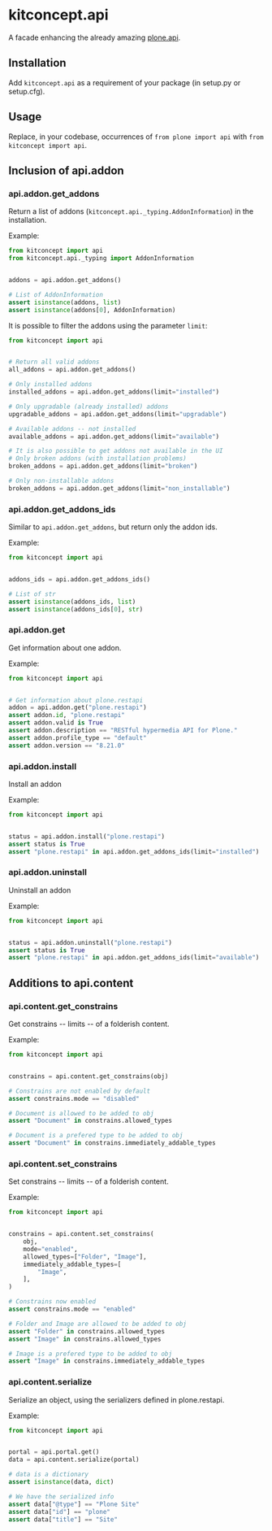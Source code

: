 # kitconcept.api

A facade enhancing the already amazing [plone.api](https://github.com/plone/plone.api).

## Installation

Add `kitconcept.api` as a requirement of your package (in setup.py or setup.cfg).

## Usage

Replace, in your codebase, occurrences of `from plone import api` with `from kitconcept import api`.

## Inclusion of api.addon
### api.addon.get_addons

Return a list of addons (`kitconcept.api._typing.AddonInformation`) in the installation.

Example:
```python
from kitconcept import api
from kitconcept.api._typing import AddonInformation


addons = api.addon.get_addons()

# List of AddonInformation
assert isinstance(addons, list)
assert isinstance(addons[0], AddonInformation)
```

It is possible to filter the addons using the parameter `limit`:
```python
from kitconcept import api


# Return all valid addons
all_addons = api.addon.get_addons()

# Only installed addons
installed_addons = api.addon.get_addons(limit="installed")

# Only upgradable (already installed) addons
upgradable_addons = api.addon.get_addons(limit="upgradable")

# Available addons -- not installed
available_addons = api.addon.get_addons(limit="available")

# It is also possible to get addons not available in the UI
# Only broken addons (with installation problems)
broken_addons = api.addon.get_addons(limit="broken")

# Only non-installable addons
broken_addons = api.addon.get_addons(limit="non_installable")
```

### api.addon.get_addons_ids

Similar to `api.addon.get_addons`, but return only the addon ids.

Example:
```python
from kitconcept import api


addons_ids = api.addon.get_addons_ids()

# List of str
assert isinstance(addons_ids, list)
assert isinstance(addons_ids[0], str)
```

### api.addon.get

Get information about one addon.

Example:
```python
from kitconcept import api


# Get information about plone.restapi
addon = api.addon.get("plone.restapi")
assert addon.id, "plone.restapi"
assert addon.valid is True
assert addon.description == "RESTful hypermedia API for Plone."
assert addon.profile_type == "default"
assert addon.version == "8.21.0"
```

### api.addon.install

Install an addon

Example:
```python
from kitconcept import api


status = api.addon.install("plone.restapi")
assert status is True
assert "plone.restapi" in api.addon.get_addons_ids(limit="installed")
```

### api.addon.uninstall

Uninstall an addon

Example:
```python
from kitconcept import api


status = api.addon.uninstall("plone.restapi")
assert status is True
assert "plone.restapi" in api.addon.get_addons_ids(limit="available")
```

## Additions to api.content
### api.content.get_constrains

Get constrains -- limits -- of a folderish content.

Example:
```python
from kitconcept import api


constrains = api.content.get_constrains(obj)

# Constrains are not enabled by default
assert constrains.mode == "disabled"

# Document is allowed to be added to obj
assert "Document" in constrains.allowed_types

# Document is a prefered type to be added to obj
assert "Document" in constrains.immediately_addable_types
```
### api.content.set_constrains

Set constrains -- limits -- of a folderish content.

Example:
```python
from kitconcept import api


constrains = api.content.set_constrains(
    obj,
    mode="enabled",
    allowed_types=["Folder", "Image"],
    immediately_addable_types=[
        "Image",
    ],
)

# Constrains now enabled
assert constrains.mode == "enabled"

# Folder and Image are allowed to be added to obj
assert "Folder" in constrains.allowed_types
assert "Image" in constrains.allowed_types

# Image is a prefered type to be added to obj
assert "Image" in constrains.immediately_addable_types
```

### api.content.serialize

Serialize an object, using the serializers defined in plone.restapi.

Example:
```python
from kitconcept import api


portal = api.portal.get()
data = api.content.serialize(portal)

# data is a dictionary
assert isinstance(data, dict)

# We have the serialized info
assert data["@type"] == "Plone Site"
assert data["id"] == "plone"
assert data["title"] == "Site"
```
